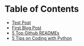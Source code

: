 # Table of Contents

- [Test Post](./test%20post.md)
- [First Blog Post](./first%20blog%20post.md)
- [5 Top Github READMEs](./5%20top%20github%20readmes.md)
- [5 Tips on Coding with Python](./5%20tips%20on%20coding%20with%20python.md)
